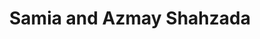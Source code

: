 ---
title: "Samia and Azmay Shahzada"
url: /karachi/samia-and-azmay-shahzada-roomi-service-road/
shop: boutique
---